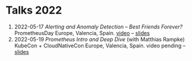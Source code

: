# Talks 2022

1. 2022-05-17 _Alerting and Anomaly Detection – Best Friends Forever?_ PrometheusDay Europe, Valencia, Spain. [video](https://www.youtube.com/watch?v=s3s03RHidf8) – [slides](https://prometheusdayeu22.sched.com/event/zfKO/alerting-and-anomaly-detection-best-friends-forever-bjorn-rabenstein-grafana-labs)
1. 2022-05-19 _Prometheus Intro and Deep Dive_ (with Matthias Rampke) KubeCon + CloudNativeCon Europe, Valencia, Spain. video pending – [slides](https://kccnceu2022.sched.com/event/ytpW/prometheus-intro-and-deep-dive-julius-volz-promlabs-bjorn-rabenstein-grafana-labs-matthias-rampke-soundcloud)
